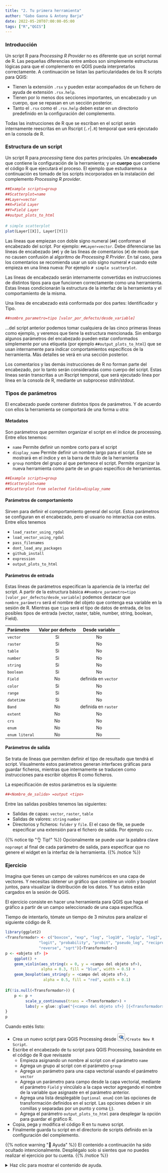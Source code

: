 ```yaml
---
title: "2. Tu primera herramienta"
author: "Gabo Gaona & Antony Barja"
date: 2022-05-20T07:00:00-05:00
tags: ["R","QGIS"]
---
```


### Introducción

Un script R para _Processing R Provider_ no es diferente que un script normal de R. Las pequeñas diferencias entre ambos son simplemente estructuras lógicas para que el complemento en QGIS pueda interpretarlos correctamente. A continuación se listan las particularidades de los R scripts para QGIS:

- Tienen la extensión `.rsx` y pueden estar acompañados de un fichero de ayuda de extensión `.rsx.help`.
- Tienen por lo menos dos secciones importantes, un encabezado y un cuerpo, que se repasan en un sección posterior.
- Tanto el `.rsx` como el `.rsx.help` deben estar en un directorio predefinido en la configuración del complemento.

Todas las instrucciones de R que se escriban en el script serán internamente reescritas en un Rscript (`.r`|`.R`) temporal que será ejecutado en la consola de R.

### Estructura de un script

Un script R para _processing_ tiene dos partes principales. Un **encabezado** que contiene la configuración de la herramienta; y un **cuerpo** que contiene el código R que ejecutará el proceso. El ejemplo que estudiaremos a continuación es tomado de los scripts incorporados en la instalación del complemento _Processing R provider_.

```r
##Example scripts=group
##Scatterplot=name
##Layer=vector
##X=Field Layer
##Y=Field Layer
##output_plots_to_html

# simple scatterplot
plot(Layer[[X]], Layer[[Y]])
```

Las líneas que empiezan con doble signo numeral (`##`) conforman el encabezado del script. Por ejemplo:  `##Layer=vector`. Debe diferenciarse las líneas de encabezado (`##`) y de las líneas de comentarios (`#`) de modo que no causen confusión al algoritmo de _Processing R  Prvider_. En tal caso, para los comentarios se recomienda usar un solo signo numeral `#` cuando este empieza en una línea nueva: Por ejemplo `# simple scatterplot`.

Las líneas de encabezado serán internamente convertidas en instrucciones de distintos tipos para que funcionen correctamente como una herramienta. Estas líneas condicionarán la estructura de la interfaz de la herramienta y el comportamiento de la misma. 

Una línea de encabezado está conformada por dos partes: Identificador y Tipo.

```r
##nombre_parametro=tipo [valor_por_defecto/desde_variable]
```

...del script anterior podemos tomar cualquiera de las cinco primeras líneas como ejemplo, y veremos que tiene la estructura mencionada. Sin embargo algunos parámetros del encabezado pueden estar conformados simplemente por una etiqueta (por ejemplo `##output_plots_to_html`) que se usan internamente para indicar comportamientos específicos de la herramienta. Más detalles se verá en una sección posterior.

Los comentarios y las demás instrucciones de R no forman parte del encabezado, por lo tanto serán consideradas como cuerpo del script. Estas líneas serán transcritas a un Rscript temporal, que será ejecutado línea por línea en la consola de R, mediante un subproceso stdin/stdout. 


### Tipos de parámetros

El encabezado puede contener distintos tipos de parámetros. Y de acuerdo con ellos la herramienta se comportará de una forma u otra:

#### Metadatos

Son parámetros que permiten organizar el script en el índice de processing. Entre ellos tenemos:

- `name` Permite definir un nombre corto para el script
- `display_name` Permite definir un nombre largo para el script. Este se mostrará en el índice y en la barra de título de la herramienta
- `group` nombre del grupo al que pertenece el script. Permite organizar la nueva herramienta como parte de un grupo específico de herramientas.

```r
##Example scripts=group
##Scatterplot=name
##Scatterplot from selected fields=display_name
```

#### Parámetros de comportamiento

Sirven para definir el comportamiento general del script. Estos parámetros se configuran en el encabezado, pero el usuario no interactúa con estos. Entre ellos tenemos

- `load_raster_using_rgdal`
- `load_vector_using_rgdal`
- `pass_filenames`
- `dont_load_any_packages`
- `github_install`
- `expression`
- `output_plots_to_html`

#### Parámetros de entrada

Estas líneas de parámetros especifican la apariencia de la interfaz del script. A partir de la estructura básica `##nombre_parametro=tipo [valor_por_defecto/desde_variable]` podemos destacar que `nombre_parámetro` será el nombre del objeto que contenga esa variable en la sesión de R. Mientras que `tipo` será el tipo de datos de entrada, de los posibles tipos de entrada (vector, raster, table, number, string, boolean, Field).

|Parámetro      |Valor por defecto|Desde variable      |
|:--------------|:---------------:|:------------------:|
|`vector`       |Si               |No                  |
|`raster`       |Si               |No                  |
|`table`        |Si               |No                  |
|`number`       |Si               |No                  |
|`string`       |Si               |No                  |
|`boolean`      |Si               |No                  |
|`Field`        |No               |definida en `vector`|
|`color`        |Si               |No                  |
|`range`        |Si               |No                  |
|`datetime`     |Si               |No                  |
|`Band`         |No               |definida en `raster`|
|`extent`       |No               |No                  |
|`crs`          |No               |No                  |
|`enum`         |No               |No                  |
|`enum literal` |No               |No                  |


#### Parámetros de salida

Se trata de líneas que permiten definir el tipo de resultado que tendrá el script. Visualmente estos parámetros generan interfaces gráficas para guardar ficheros, mientras que internamente se traducen como instrucciones para escribir objetos R como ficheros. 

La especificación de estos parámetros es la siguiente:

```r 
##<Nombre_de_salida> =output <tipo>
```

Entre las salidas posibles tenemos las siguientes:

- Salidas de capas: `vector`, `raster`, `table`
- Salidas de valores: `string` `number`
- Directorios y ficheros: `folder` y `file`. El el caso de file, se puede especificar una extensión para el fichero de salida. Por ejemplo `csv`.

{{% notice tip "👌 Tip!" %}}
Opcionalmente se puede usar la palabra clave `noprompt` al final de cada parámetro de salida, para especificar que no genere el widget en la interfaz de la herramienta.
{{% /notice %}}

### Ejercicio

Imagina que tienes un campo de valores numéricos en una capa de vectores. Y necesitas obtener un gráfico que combine un violin y boxplot juntos, para visualizar la distribución de los datos. Y tus datos están cargados en la sesión de QGIS.

El ejercicio consiste en hacer una herramienta para QGIS que haga el gráfico a partir de un campo seleccionado de una capa específica. 

Tiempo de intentarlo, tómate un tiempo de 3 minutos para analizar el siguiente código de R. 

```r
library(ggplot2)
<Transformador> <- c("boxcox", "exp", "log", "log10", "log1p", "log2", 
               "logit", "probability", "probit", "pseudo_log", "reciprocal", 
               "reverse", "sqrt")[<Transformador>]
p <- <objeto sf> |> 
    ggplot() +
    geom_violin(aes_string(x = 0, y = <campo del objeto sf>), 
                alpha = 0.3, fill = "blue", width = 0.5) +
    geom_boxplot(aes_string(y = <campo del objeto sf>), 
                 alpha = 0.5, fill = "red", width = 0.1)

if(!is.null(<Transformador>)) {
    p <- p + 
         scale_y_continuous(trans = <Transformador>) +
         labs(y = glue::glue("{<campo del objeto sf>} [{<Transformador>}]")) 
}
p

```

Cuando estés listo: 

- Crea un nuevo script para QGIS Processing desde ![:inline](processing-r-icon.png)`/Create New R Script`.
- Escribe el encabezado de tu script para QGIS Processing, basándote en el código de R que revisaste
   - Empieza asignando un nombre al script con el parámetro `name`
   - Agrega un grupo al script con el parámetro `group`
   - Agrega un parámetro para una capa vectorial usando el parámetro `vector`
   - Agrega un parámetro para campo desde la capa vectorial, mediante el parámetro `Field` y vincúlalo a la capa vector agregando el nombre de la variable que asignaste en el parámetro anterior.
   - Agrega una lista desplegable (`optional enum`) con las opciones de transformación definidos en el script. Las opciones deben ir sin comillas y separadas por un punto y coma (;).
  - Agrega el parámetro `output_plots_to_html` para desplegar la opción para guardar el gráfico R.
- Copia, pega y modifica el código R en tu nuevo script. 
- Finalmente guarda tu script en el directorio de scripts definido en la configuración del complemento.

{{% notice warning "🤞 Ayuda" %}}
El contenido a continuación ha sido ocultado intencionalmente. Despliégalo solo si sientes que no puedes realizar el ejercicio por tu cuenta.
{{% /notice %}}

<details style="margin-bottom:10px;">
<summary>
Haz clic para mostrar el contenido de ayuda.
</summary>

``` r
##Taller UseR!2022=group
##violinandboxplot=name
##Gráfico de violin y boxplot=display_name
##Capa=vector
##Campo=Field Capa
##Transform=optional enum boxcox;exp;log;log10;log1p;log2;logit;probability;probit;pseudo_log;reciprocal;reverse;sqrt
##output_plots_to_html

library(ggplot2)
if(!is.null(Transform)){
    Transform <- c("boxcox", "exp", "log", "log10", "log1p", "log2", 
               "logit", "probability", "probit", "pseudo_log", "reciprocal", 
               "reverse", "sqrt")[Transform]
}
p <- Capa |> 
    ggplot() +
    geom_violin(aes_string(x = 0, y = Campo), 
                alpha = 0.3, fill = "blue", width = 0.5) +
    geom_boxplot(aes_string(y = Campo), 
                 alpha = 0.5, fill = "red", width = 0.1)

if(!is.null(Transform)) {
    p <- p + 
        scale_y_continuous(trans = Transform) +
        labs(y = glue::glue("{Campo} [{Transform}]")) 
}
p
```

</details>
